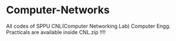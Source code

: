 # Computer-Networks
All codes of SPPU CNL(Computer Networking Lab) Computer Engg. Practicals are available inside CNL.zip !!!!
